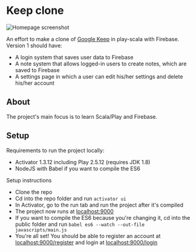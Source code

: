 # Keep clone

![Homepage screenshot](https://github.com/rafaelklaessen/keep-clone/raw/master/screenshots/homepage.jpg "Homepage")

An effort to make a clone of [Google Keep](https://keep.google.com) in play-scala with Firebase.
Version 1 should have:

- A login system that saves user data to Firebase
- A note system that allows logged-in users to create notes, which are saved to Firebase
- A settings page in which a user can edit his/her settings and delete his/her account

## About
The project's main focus is to learn Scala/Play and Firebase.

## Setup

Requirements to run the project locally:
- Activator 1.3.12 including Play 2.5.12 (requires JDK 1.8)
- NodeJS with Babel if you want to compile the ES6

Setup instructions
- Clone the repo
- Cd into the repo folder and run `activator ui`
- In Activator, go to the run tab and run the project after it's compiled
- The project now runs at [localhost:9000](http://localhost:9000)
- If you want to compile the ES6 because you're changing it, cd into the public folder and run `babel es6 --watch --out-file javascripts/main.js`
- You're all set! You should be able to register an account at [localhost:9000/register](http://localhost:9000/register) and login at [localhost:9000/login](http://localhost:9000/login)
